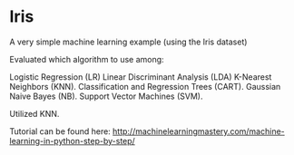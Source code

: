 # Iris
A very simple machine learning example (using the Iris dataset)

Evaluated which algorithm to use among:

Logistic Regression (LR)
Linear Discriminant Analysis (LDA)
K-Nearest Neighbors (KNN).
Classification and Regression Trees (CART).
Gaussian Naive Bayes (NB).
Support Vector Machines (SVM).

Utilized KNN.

Tutorial can be found here: http://machinelearningmastery.com/machine-learning-in-python-step-by-step/
